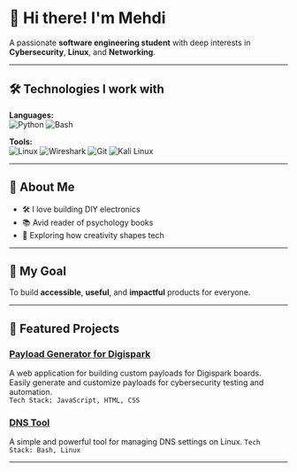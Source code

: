 # 👋 Hi there! I'm Mehdi

A passionate **software engineering student** with deep interests in **Cybersecurity**, **Linux**, and **Networking**.

---

## 🛠️ Technologies I work with

**Languages:**  
![Python](https://img.shields.io/badge/Python-3776AB?logo=python&logoColor=white) 
![Bash](https://img.shields.io/badge/Bash-121011?logo=gnubash&logoColor=white)

**Tools:**  
![Linux](https://img.shields.io/badge/Linux-FCC624?logo=linux&logoColor=black)
![Wireshark](https://img.shields.io/badge/Wireshark-1679A7?logo=wireshark&logoColor=white)
![Git](https://img.shields.io/badge/Git-F05032?logo=git&logoColor=white)
![Kali Linux](https://img.shields.io/badge/Kali_Linux-557C94?logo=kalilinux&logoColor=white)

---

## 🤖 About Me

- 🛠️ I love building DIY electronics
- 📚 Avid reader of psychology books
- 🎨 Exploring how creativity shapes tech

---

## 🎯 My Goal

To build **accessible**, **useful**, and **impactful** products for everyone.

---

## 🚀 Featured Projects

### [Payload Generator for Digispark](https://mehditoxic.github.io/Payload/)
A web application for building custom payloads for Digispark boards.  
Easily generate and customize payloads for cybersecurity testing and automation.  
`Tech Stack: JavaScript, HTML, CSS`

### [DNS Tool](https://github.com/mehditoxic/dns-tool)
A simple and powerful tool for managing DNS settings on Linux.
`Tech Stack: Bash, Linux`

---
